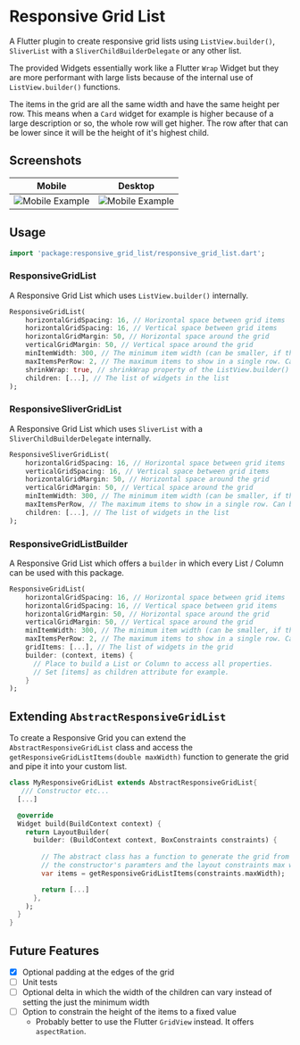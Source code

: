 # Responsive Grid List

A Flutter plugin to create responsive grid lists using `ListView.builder()`, `SliverList` with a `SliverChildBuilderDelegate` or any other list.

The provided Widgets essentially work like a Flutter `Wrap` Widget but they are more performant with large lists because of the internal use of `ListView.builder()` functions. 

The items in the grid are all the same width and have the same height per row. This means when a `Card` widget for example is higher because of a large description or so, the whole row will get higher. The row after that can be lower since it will be the height of it's highest child.

## Screenshots

Mobile | Desktop
:-:|:-:
<img alt="Mobile Example" src="https://raw.githubusercontent.com/hauketoenjes/responsive_grid_list/main/screenshots/mobile.png"/>|<img alt="Mobile Example" src="https://raw.githubusercontent.com/hauketoenjes/responsive_grid_list/main/screenshots/desktop.png"/>

## Usage
```dart
import 'package:responsive_grid_list/responsive_grid_list.dart';
```

### ResponsiveGridList

A Responsive Grid List which uses `ListView.builder()` internally.

```dart
ResponsiveGridList(
    horizontalGridSpacing: 16, // Horizontal space between grid items
    horizontalGridSpacing: 16, // Vertical space between grid items
    horizontalGridMargin: 50, // Horizontal space around the grid
    verticalGridMargin: 50, // Vertical space around the grid
    minItemWidth: 300, // The minimum item width (can be smaller, if the layout constraints are smaller)
    maxItemsPerRow: 2, // The maximum items to show in a single row. Can be useful on large screens
    shrinkWrap: true, // shrinkWrap property of the ListView.builder()
    children: [...], // The list of widgets in the list
);
```
### ResponsiveSliverGridList

A Responsive Grid List which uses `SliverList` with a `SliverChildBuilderDelegate` internally.

```dart
ResponsiveSliverGridList(
    horizontalGridSpacing: 16, // Horizontal space between grid items
    verticalGridSpacing: 16, // Vertical space between grid items
    horizontalGridMargin: 50, // Horizontal space around the grid
    verticalGridMargin: 50, // Vertical space around the grid
    minItemWidth: 300, // The minimum item width (can be smaller, if the layout constraints are smaller)
    maxItemsPerRow, // The maximum items to show in a single row. Can be useful on large screens
    children: [...], // The list of widgets in the list
);
```

### ResponsiveGridListBuilder

A Responsive Grid List which offers a `builder` in which every List / Column can be used with this package.

```dart
ResponsiveGridList(
    horizontalGridSpacing: 16, // Horizontal space between grid items
    horizontalGridSpacing: 16, // Vertical space between grid items
    horizontalGridMargin: 50, // Horizontal space around the grid
    verticalGridMargin: 50, // Vertical space around the grid
    minItemWidth: 300, // The minimum item width (can be smaller, if the layout constraints are smaller)
    maxItemsPerRow: 2, // The maximum items to show in a single row. Can be useful on large screens
    gridItems: [...], // The list of widgets in the grid
    builder: (context, items) {
      // Place to build a List or Column to access all properties.
      // Set [items] as children attribute for example.
    }
);
```

## Extending `AbstractResponsiveGridList`

To create a Responsive Grid you can extend the `AbstractResponsiveGridList` class and access the `getResponsiveGridListItems(double maxWidth)` function to generate the grid and pipe it into your custom list.

```dart
class MyResponsiveGridList extends AbstractResponsiveGridList{
   /// Constructor etc...
  [...]

  @override
  Widget build(BuildContext context) {
    return LayoutBuilder(
      builder: (BuildContext context, BoxConstraints constraints) {
        
        // The abstract class has a function to generate the grid from 
        // the constructor's paramters and the layout constraints max width
        var items = getResponsiveGridListItems(constraints.maxWidth);

        return [...]
      },
    );
  }
}
```

## Future Features
- [x] Optional padding at the edges of the grid
- [ ] Unit tests
- [ ] Optional delta in which the width of the children can vary instead of setting the just the minimum width
- [ ] Option to constrain the height of the items to a fixed value
  - Probably better to use the Flutter `GridView` instead. It offers `aspectRation`.


